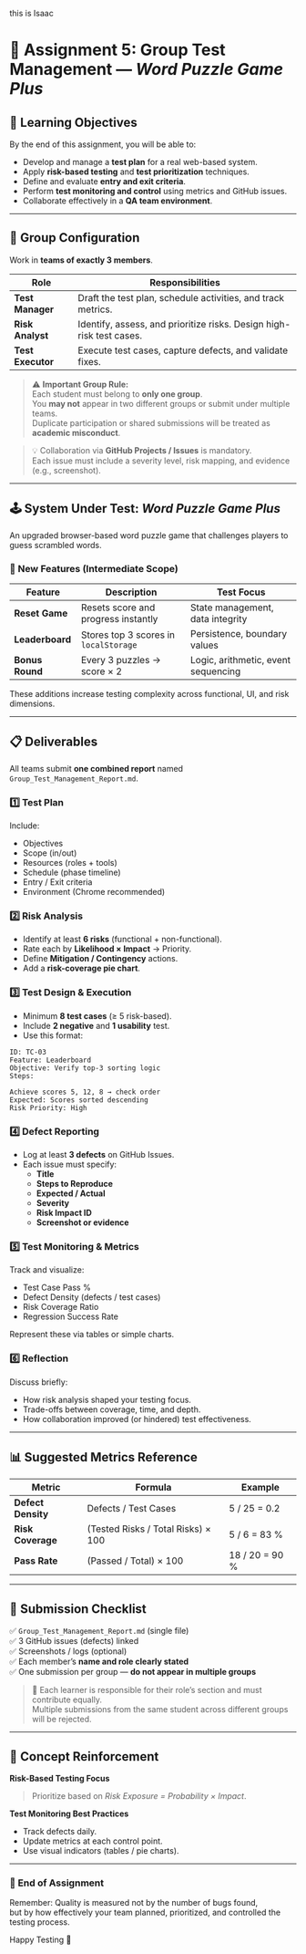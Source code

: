 this is Isaac

# 🧩 Assignment 5: Group Test Management — *Word Puzzle Game Plus*

## 🎯 Learning Objectives

By the end of this assignment, you will be able to:

- Develop and manage a **test plan** for a real web-based system.  
- Apply **risk-based testing** and **test prioritization** techniques.  
- Define and evaluate **entry and exit criteria**.  
- Perform **test monitoring and control** using metrics and GitHub issues.  
- Collaborate effectively in a **QA team environment**.

---

## 👥 Group Configuration

Work in **teams of exactly 3 members**.

| Role | Responsibilities |
|------|------------------|
| **Test Manager** | Draft the test plan, schedule activities, and track metrics. |
| **Risk Analyst** | Identify, assess, and prioritize risks. Design high-risk test cases. |
| **Test Executor** | Execute test cases, capture defects, and validate fixes. |

> ⚠️ **Important Group Rule:**  
> Each student must belong to **only one group**.  
> You **may not** appear in two different groups or submit under multiple teams.  
> Duplicate participation or shared submissions will be treated as **academic misconduct**.

> 💡 Collaboration via **GitHub Projects / Issues** is mandatory.  
> Each issue must include a severity level, risk mapping, and evidence (e.g., screenshot).

---

## 🕹️ System Under Test: *Word Puzzle Game Plus*

An upgraded browser-based word puzzle game that challenges players to guess scrambled words.

### 🔧 New Features (Intermediate Scope)

| Feature | Description | Test Focus |
|----------|--------------|-------------|
| **Reset Game** | Resets score and progress instantly | State management, data integrity |
| **Leaderboard** | Stores top 3 scores in `localStorage` | Persistence, boundary values |
| **Bonus Round** | Every 3 puzzles → score × 2 | Logic, arithmetic, event sequencing |

These additions increase testing complexity across functional, UI, and risk dimensions.

---

## 📋 Deliverables

All teams submit **one combined report** named `Group_Test_Management_Report.md`.

### 1️⃣ Test Plan
Include:
- Objectives  
- Scope (in/out)  
- Resources (roles + tools)  
- Schedule (phase timeline)  
- Entry / Exit criteria  
- Environment (Chrome recommended)

### 2️⃣ Risk Analysis
- Identify at least **6 risks** (functional + non-functional).  
- Rate each by **Likelihood × Impact** → Priority.  
- Define **Mitigation / Contingency** actions.  
- Add a **risk-coverage pie chart**.

### 3️⃣ Test Design & Execution
- Minimum **8 test cases** (≥ 5 risk-based).  
- Include **2 negative** and **1 usability** test.  
- Use this format:

```
ID: TC-03
Feature: Leaderboard
Objective: Verify top-3 sorting logic
Steps:

Achieve scores 5, 12, 8 → check order
Expected: Scores sorted descending
Risk Priority: High
```


### 4️⃣ Defect Reporting
- Log at least **3 defects** on GitHub Issues.  
- Each issue must specify:
  - **Title**
  - **Steps to Reproduce**
  - **Expected / Actual**
  - **Severity**
  - **Risk Impact ID**
  - **Screenshot or evidence**

### 5️⃣ Test Monitoring & Metrics
Track and visualize:
- Test Case Pass %  
- Defect Density (defects / test cases)  
- Risk Coverage Ratio  
- Regression Success Rate

Represent these via tables or simple charts.

### 6️⃣ Reflection
Discuss briefly:
- How risk analysis shaped your testing focus.  
- Trade-offs between coverage, time, and depth.  
- How collaboration improved (or hindered) test effectiveness.

---

## 📊 Suggested Metrics Reference

| Metric | Formula | Example |
|---------|----------|----------|
| **Defect Density** | Defects / Test Cases |  5 / 25 = 0.2 |
| **Risk Coverage** | (Tested Risks / Total Risks) × 100 |  5 / 6 = 83 % |
| **Pass Rate** | (Passed / Total) × 100 |  18 / 20 = 90 % |

---

## 📎 Submission Checklist

✅ `Group_Test_Management_Report.md` (single file)  
✅ 3 GitHub issues (defects) linked  
✅ Screenshots / logs (optional)  
✅ Each member’s **name and role clearly stated**  
✅ One submission per group — **do not appear in multiple groups**  

> 📌 Each learner is responsible for their role’s section and must contribute equally.  
> Multiple submissions from the same student across different groups will be rejected.

---

## 🧠 Concept Reinforcement

**Risk-Based Testing Focus**  
> Prioritize based on *Risk Exposure = Probability × Impact*.

**Test Monitoring Best Practices**
- Track defects daily.  
- Update metrics at each control point.  
- Use visual indicators (tables / pie charts).

---

### 🧩 End of Assignment

Remember: Quality is measured not by the number of bugs found,  
but by how effectively your team planned, prioritized, and controlled the testing process.

Happy Testing 🧪  
